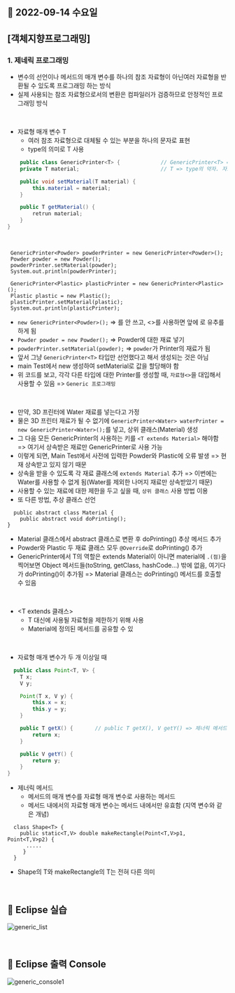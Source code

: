 ## 🔸 2022-09-14 수요일

## [객체지향프로그래밍]

### 1. 제네릭 프로그래밍

- 변수의 선언이나 메서드의 매개 변수를 하나의 참조 자료형이 아닌여러 자료형을 반환될 수 있도록 프로그래밍 하는 방식
- 실제 사용되는 참조 자료형으로서의 변환은 컴파일러가 검증하므로 안정적인 프로그래밍 방식

<br>

- 자료형 매개 변수 T
    - 여러 참조 자료형으로 대체될 수 있는 부분을 하나의 문자로 표현
    - type의 의미로 T 사용

```java
    public class GenericPrinter<T> {             // GenericPrinter<T> => 제네릭 클래스
    private T material;                          // T => type의 약자. 자료형 매개 변수

    public void setMaterial(T material) {
        this.material = material;
    }

    public T getMaterial() {
        retrun material;
    }
}
```

<br>

 ```
  GenericPrinter<Powder> powderPrinter = new GenericPrinter<Powder>();
  Powder powder = new Powder();
  powderPrinter.setMaterial(powder);
  System.out.println(powderPrinter);
  
  GenericPrinter<Plastic> plasticPrinter = new GenericPrinter<Plastic>();
  Plastic plastic = new Plastic();
  plasticPrinter.setMaterial(plastic);
  System.out.println(plasticPrinter);
 ```

- `new GenericPrinter<Powder>();` => <Powder>를 안 쓰고, <>를 사용하면 앞에 <Powder>로 유추를 하게 됨
- `Powder powder = new Powder();` => Powder에 대한 재료 넣기
- `powderPrinter.setMaterial(powder);` => `powder`가 Printer의 재료가 됨
- 앞서 그냥 `GenericPrinter<T>` 타입만 선언했다고 해서 생성되는 것은 아님
- main Test에서 new 생성하여 setMaterial로 값을 할당해야 함
- 위 코드를 보고, 각각 다른 타입에 대한 Printer를 생성할 때, `자료형<>`을 대입해서 사용할 수 있음 => `Generic 프로그래밍`

<br>

- 만약, 3D 프린터에 Water 재료를 넣는다고 가정
- 물은 3D 프린터 재료가 될 수 없기에 `GenericPrinter<Water> waterPrinter = new GenericPrinter<Water>();`를 넣고, 상위 클래스(Material) 생성
- 그 다음 모든 GenericPrinter의 사용하는 키를 `<T extends Material>` 해야함 => 여기서 상속받은 재료만 GenericPrinter로 사용 가능
- 이렇게 되면, Main Test에서 사전에 입력한 Powder와 Plastic에 오류 발생 => 현재 상속받고 있지 않기 때문
- 상속을 받을 수 있도록 각 재료 클래스에 `extends Material` 추가 => 이번에는 Water를 사용할 수 없게 됨(Water를 제외한 나머지 재료만 상속받았기 때문)
- 사용할 수 있는 재료에 대한 제한을 두고 싶을 때, `상위 클래스` 사용 방법 이용
- 또 다른 방법, 추상 클래스 선언

```
  public abstract class Material {
	public abstract void doPrinting();
}
```

- Material 클래스에서 abstract 클래스로 변환 후 doPrinting() 추상 메서드 추가
- Powder와 Plastic 두 재료 클래스 모두 `@Override`로 doPrinting() 추가
- GenericPrinter에서 T의 역할은 extends Material이 아니면 material에 `.(점)`을 찍어보면 Object 메서드들(toString, getClass, hashCode...) 밖에
  없음, 여기다가 doPrinting()이 추가됨 => Material 클래스는 doPrinting() 메서드를 호출할 수 있음

<br>

- <T extends 클래스>
    - T 대신에 사용될 자료형을 제한하기 위해 사용
    - Material에 정의된 메서드를 공유할 수 있

<br>

- 자료형 매개 변수가 두 개 이상일 때

```java
  public class Point<T, V> {
    T x;
    V y;

    Point(T x, V y) {
        this.x = x;
        this.y = y;
    }

    public T getX() {       // public T getX(), V getY() => 제너릭 메서드
        return x;
    }

    public V getY() {
        return y;
    }
}
```

- 제너릭 메서드
    - 메서드의 매개 변수를 자료형 매개 변수로 사용하는 메서드
    - 메서드 내에서의 자료형 매개 변수는 메서드 내에서만 유효함 (지역 변수와 같은 개념)

```
  class Shape<T> {
    public static<T,V> double makeRectangle(Point<T,V>p1, Point<T,V>p2) {
      .....
     }
  }
```

- Shape의 T와 makeRectangle의 T는 전혀 다른 의미

<br>

## 🔖 Eclipse 실습

![generic_list](https://user-images.githubusercontent.com/79084294/190173228-9e18f865-2c07-4650-8b31-0e92a1ebba09.png)

<br>

## 🔖 Eclipse 출력 Console

![generic_console1](https://user-images.githubusercontent.com/79084294/190173217-2035c66c-273c-4f1a-ba5b-a259934abad0.png)
